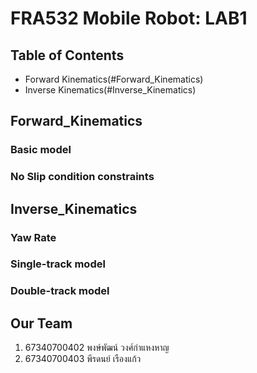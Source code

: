 # FRA532 Mobile Robot: LAB1
## Table of Contents
- Forward Kinematics(#Forward_Kinematics)
- Inverse Kinematics(#Inverse_Kinematics)

## Forward_Kinematics

### Basic model

### No Slip condition constraints


## Inverse_Kinematics

### Yaw Rate


### Single-track model


### Double-track model


## Our Team

1. 67340700402 พงษ์พัฒน์ วงศ์กำแหงหาญ
2. 67340700403 พีรดนย์ เรืองแก้ว
